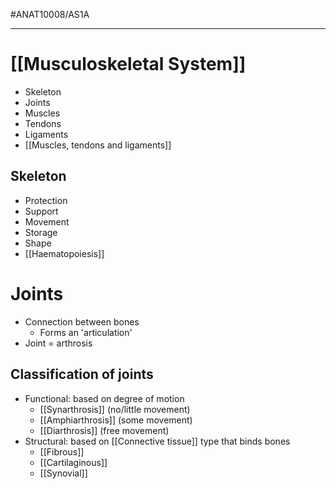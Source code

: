 #ANAT10008/AS1A 

---
# [[Musculoskeletal System]]
- Skeleton
- Joints
- Muscles
- Tendons
- Ligaments 
- [[Muscles, tendons and ligaments]]

## Skeleton
- Protection
- Support 
- Movement
- Storage
- Shape
- [[Haematopoiesis]]

# Joints
- Connection between bones
	- Forms an 'articulation'
- Joint = arthrosis
## Classification of joints
- Functional: based on degree of motion
	- [[Synarthrosis]] (no/little movement)
	- [[Amphiarthrosis]] (some movement)
	- [[Diarthrosis]] (free movement)
- Structural: based on [[Connective tissue]] type that binds bones
	- [[Fibrous]]
	- [[Cartilaginous]]
	- [[Synovial]]
